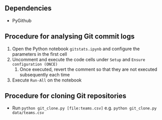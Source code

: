 ## Dependencies
- PyGithub

## Procedure for analysing Git commit logs
1. Open the Python notebook `gitstats.ipynb` and configure the parameters in the first cell
2. Uncomment and execute the code cells under `Setup` and `Ensure configuration (ONCE)`
   1. Once executed, revert the comment so that they are not executed subsequently each time
3. Execute `Run-All` on the notebook

## Procedure for cloning Git repositories

- Run `python git_clone.py [file:teams.csv]`
  e.g. `python git_clone.py data/teams.csv`